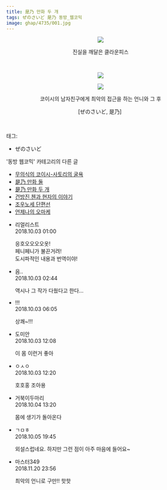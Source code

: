```yaml
---
title: 是乃 만화 두 개
tags: ぜのさいど 是乃 동방_웹코믹
image: ghap/4735/001.jpg
---
```

<div class="article">
<p style="text-align: center; clear: none; float: none;"><img src="{{ site.nasurl }}/ghap/4735/001.jpg"/></p>
<p style="text-align: center; clear: none; float: none;">진실을 깨달은 클라운피스</p>
<p style="text-align: center; clear: none; float: none;"><br/></p>
<p style="text-align: center; clear: none; float: none;"><img src="{{ site.nasurl }}/ghap/4735/002.jpg"/></p>
<p style="text-align: center; clear: none; float: none;"><img src="{{ site.nasurl }}/ghap/4735/003.jpg"/></p>
<p style="text-align: center; clear: none; float: none;">코이시의 남자친구에게 최악의 접근을 하는 언니와 그 후</p>
<p style="text-align: center; clear: none; float: none;">[ぜのさいど, 是乃] </p>
<p><br/></p>
</div><div class="tagTrail">
<p>태그: </p>
<ul>
<li>ぜのさいど</li>
</ul>
</div><div class="another">
<p>'동방 웹코믹' 카테고리의 다른 글</p>
<ul>
<li><a href="/2018-10-07-ghap_4745">무의식의 코이시-사토리의 굴욕</a></li>
<li><a href="/2018-10-07-ghap_4744">是乃 만화 둘</a></li>
<li><a href="/2018-10-03-ghap_4735">是乃 만화 두 개</a></li>
<li><a href="/2018-09-30-ghap_4732">건방진 첸과 현자의 이야기</a></li>
<li><a href="/2018-09-30-ghap_4731">조우노세 단편선</a></li>
<li><a href="/2018-09-28-ghap_4726">언제나의 오마케</a></li>
</ul>
</div><div class="cb_module cb_fluid">
<div class="cb_wrt cb_profile">
<div class="comment">
<ul>
<li class="cb_thumb_off" id="comment15344052">
<div class="cb_comment_area">
<div class="cb_info_area">
<div class="cb_section">
<span class="cb_nick_name">리얼리스트</span>
</div>
<div class="cb_section">
<span class="cb_date">2018.10.03 01:00 </span>
</div>
</div>
<div class="cb_dsc_comment">
<p class="cb_dsc">
											응호오오오오옷!<br/>
페니페니가 불끈거려!<br/>
도시파적인 내용과 번역이야!
										</p>
</div>
</div></li>
<li class="cb_thumb_off" id="comment15344092">
<div class="cb_comment_area">
<div class="cb_info_area">
<div class="cb_section">
<span class="cb_nick_name">음..</span>
</div>
<div class="cb_section">
<span class="cb_date">2018.10.03 02:44 </span>
</div>
</div>
<div class="cb_dsc_comment">
<p class="cb_dsc">
											역시나 그 작가 다웠다고 한다...
										</p>
</div>
</div></li>
<li class="cb_thumb_off" id="comment15344147">
<div class="cb_comment_area">
<div class="cb_info_area">
<div class="cb_section">
<span class="cb_nick_name">!!!</span>
</div>
<div class="cb_section">
<span class="cb_date">2018.10.03 06:05 </span>
</div>
</div>
<div class="cb_dsc_comment">
<p class="cb_dsc">
											상쾌~!!!
										</p>
</div>
</div></li>
<li class="cb_thumb_off" id="comment15344273">
<div class="cb_comment_area">
<div class="cb_info_area">
<div class="cb_section">
<span class="cb_nick_name">도미안</span>
</div>
<div class="cb_section">
<span class="cb_date">2018.10.03 12:08 </span>
</div>
</div>
<div class="cb_dsc_comment">
<p class="cb_dsc">
											이 몸 이런거 좋아
										</p>
</div>
</div></li>
<li class="cb_thumb_off" id="comment15344279">
<div class="cb_comment_area">
<div class="cb_info_area">
<div class="cb_section">
<span class="cb_nick_name">ㅇㅅㅇ</span>
</div>
<div class="cb_section">
<span class="cb_date">2018.10.03 12:20 </span>
</div>
</div>
<div class="cb_dsc_comment">
<p class="cb_dsc">
											호호홍 조아용
										</p>
</div>
</div></li>
<li class="cb_thumb_off" id="comment15344831">
<div class="cb_comment_area">
<div class="cb_info_area">
<div class="cb_section">
<span class="cb_nick_name">거북이두마리</span>
</div>
<div class="cb_section">
<span class="cb_date">2018.10.04 13:20 </span>
</div>
</div>
<div class="cb_dsc_comment">
<p class="cb_dsc">
											몸에 생기가 돌아온다
										</p>
</div>
</div></li>
<li class="cb_thumb_off" id="comment15345738">
<div class="cb_comment_area">
<div class="cb_info_area">
<div class="cb_section">
<span class="cb_nick_name">ㄱㅁㅎ</span>
</div>
<div class="cb_section">
<span class="cb_date">2018.10.05 19:45 </span>
</div>
</div>
<div class="cb_dsc_comment">
<p class="cb_dsc">
											외설스럽네요. 하지만 그런 점이 아주 마음에 들어요~
										</p>
</div>
</div></li>
<li class="cb_thumb_off" id="comment15375995">
<div class="cb_comment_area">
<div class="cb_info_area">
<div class="cb_section">
<span class="cb_nick_name">마스터349</span>
</div>
<div class="cb_section">
<span class="cb_date">2018.11.20 23:56 </span>
</div>
</div>
<div class="cb_dsc_comment">
<p class="cb_dsc">
											최악의 언니로 구만!! 핫핫
										</p>
</div>
</div></li>
</ul>
</div>
</div><!-- commentList close -->
</div>
